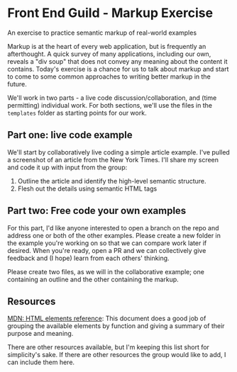 # Front End Guild - Markup Exercise
An exercise to practice semantic markup of real-world examples

Markup is at the heart of every web application, but is frequently an afterthought.  A quick survey of many applications, including our own, reveals a "div soup" that does not convey any meaning about the content it contains.  Today's exercise is a chance for us to talk about markup and start to come to some common approaches to writing better markup in the future.

We'll work in two parts - a live code discussion/collaboration, and (time permitting) individual work.  For both sections, we'll use the files in the `templates` folder as starting points for our work.

## Part one: live code example
We'll start by collaboratively live coding a simple article example.  I've pulled a screenshot of an article from the New York Times.  I'll share my screen and code it up with input from the group:

1. Outline the article and identify the high-level semantic structure.
2. Flesh out the details using semantic HTML tags

## Part two: Free code your own examples
For this part, I'd like anyone interested to open a branch on the repo and address one or both of the other examples.  Please create a new folder in the example you're working on so that we can compare work later if desired.  When you're ready, open a PR and we can collectively give feedback and (I hope) learn from each others' thinking.

Please create two files, as we will in the collaborative example; one containing an outline and the other containing the markup.

## Resources
[MDN: HTML elements reference](https://developer.mozilla.org/en-US/docs/Web/HTML/Element): This document does a good job of grouping the available elements by function and giving a summary of their purpose and meaning.

There are other resources available, but I'm keeping this list short for simplicity's sake.  If there are other resources the group would like to add, I can include them here.
